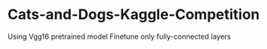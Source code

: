 # Cats-and-Dogs-Kaggle-Competition
Using Vgg16 pretrained model
Finetune only fully-connected layers
